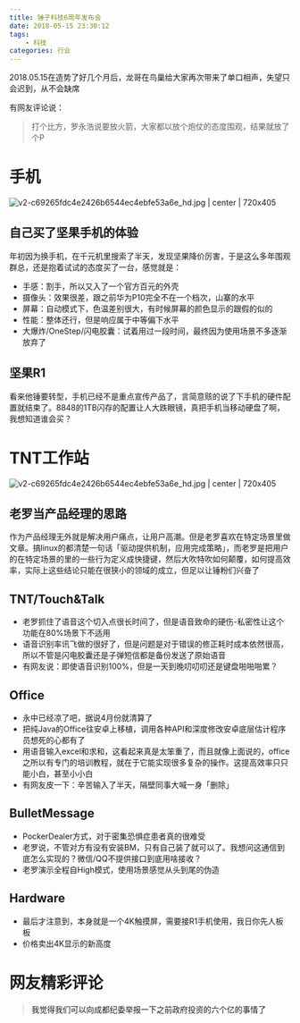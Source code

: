 ```yaml
---
title: 锤子科技6周年发布会
date: 2018-05-15 23:30:12
tags:
    - 科技
categories: 行业
---
```


2018.05.15在造势了好几个月后，龙哥在鸟巢给大家再次带来了单口相声，失望只会迟到，从不会缺席

有网友评论说：
> 打个比方，罗永浩说要放火箭，大家都以放个炮仗的态度围观，结果就放了个P

# <a name="xxngcq"></a>手机


![v2-c69265fdc4e2426b6544ec4ebfe53a6e_hd.jpg | center | 720x405](https://cdn.yuque.com/yuque/0/2018/jpeg/124368/1526397344936-64ecf8f4-29ea-4fe1-afc0-2ebbd085e704.jpeg "")

## <a name="ughdgm"></a>自己买了坚果手机的体验

年初因为换手机，在千元机里搜索了半天，发现坚果降价厉害，于是这么多年围观群总，还是抱着试试的态度买了一台，感觉就是：

* 手感：割手，所以又入了一个官方百元的外壳
* 摄像头：效果很差，跟之前华为P10完全不在一个档次，山寨的水平
* 屏幕：自动模式下，色温差别很大，有时候屏幕的颜色显示的跟假的似的
* 性能：整体还行，但是响应属于中等偏下水平
* 大爆炸/OneStep/闪电胶囊：试着用过一段时间，最终因为使用场景不多逐渐放弃了
## <a name="gqn2ni"></a>坚果R1

看来他锤要转型，手机已经不是重点宣传产品了，言简意赅的说了下手机的硬件配置就结束了。8848的1TB闪存的配置让人大跌眼镜，真把手机当移动硬盘了啊，我想知道谁会买？

# <a name="tgl2iv"></a>TNT工作站
![v2-c69265fdc4e2426b6544ec4ebfe53a6e_hd.jpg | center | 720x405](https://cdn.yuque.com/yuque/0/2018/jpeg/124368/1526396267330-3f7680c4-f451-40ed-b03e-828c55d7e5a4.jpeg "")

## <a name="fqdoqf"></a>老罗当产品经理的思路
作为产品经理无外就是解决用户痛点，让用户高潮。但是老罗喜欢在特定场景里做文章。搞linux的都清楚一句话「驱动提供机制，应用完成策略」，而老罗是把用户的在特定场景的里的一些行为定义成快捷键，然后大吹特吹如何颠覆，如何提高效率，实际上这些结论只能在很狭小的领域的成立，但足以让锤粉们兴奋了

## <a name="dc60uw"></a>TNT/Touch&Talk

* 老罗抓住了语音这个切入点很长时间了，但是语音致命的硬伤-私密性让这个功能在80%场景下不适用
* 语音识别率讯飞做的很好了，但是问题是对于错误的修正耗时成本依然很高，所以不管是闪电胶囊还是子弹短信都是备份发送了原始语音
* 有网友说：即使语音识别100%，但是一天到晚叨叨叨还是键盘啪啪啪累？
## <a name="3f75yp"></a>Office

* 永中已经凉了吧，据说4月份就清算了
* 把纯Java的Office往安卓上移植，调用各种API和深度修改安卓底层估计程序员想死的心都有了
* 用语音输入excel和求和，这看起来真是太笨重了，而且就像上面说的，office之所以有专门的培训教程，就在于它能实现很多复杂的操作。这提高效率只只能小白，甚至小小白
* 有网友皮一下：辛苦输入了半天，隔壁同事大喊一身「删除」

## <a name="7mbptq"></a>BulletMessage
* PockerDealer方式，对于密集恐惧症患者真的很难受
* 老罗说，不管对方有没有安装BM，只有自己装了就可以了。我想问这通信到底怎么实现的？微信/QQ不提供接口到底用啥接收？
* 老罗演示全程自High模式，使用场景感觉从头到尾的伪造

## <a name="gvu6pa"></a>Hardware
* 最后才注意到，本身就是一个4K触摸屏，需要接R1手机使用，我日你先人板板
* 价格卖出4K显示的新高度


# <a name="g6kqlr"></a>网友精彩评论
> <span data-type="color" style="color:rgb(26, 26, 26)"><span data-type="background" style="background-color:rgb(255, 255, 255)">我觉得我们可以向成都纪委举报一下之前政府投资的六个亿的事情了</span></span>



